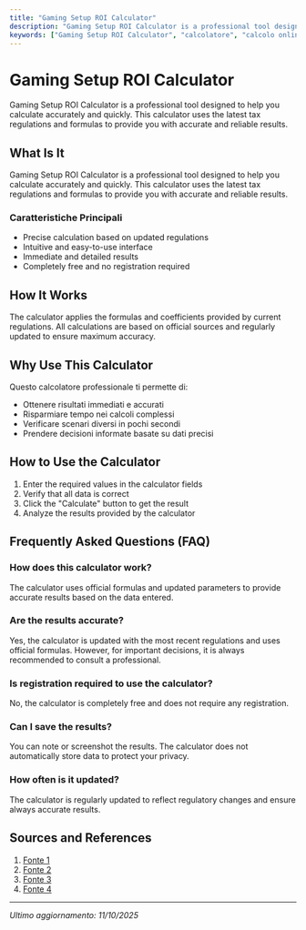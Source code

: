 ```yaml
---
title: "Gaming Setup ROI Calculator"
description: "Gaming Setup ROI Calculator is a professional tool designed to help you calculate accurately and quickly. This calculator uses the latest tax regulations and formulas to provide you with accurate and reliable results."
keywords: ["Gaming Setup ROI Calculator", "calcolatore", "calcolo online"]
---
```


# Gaming Setup ROI Calculator

Gaming Setup ROI Calculator is a professional tool designed to help you calculate accurately and quickly. This calculator uses the latest tax regulations and formulas to provide you with accurate and reliable results.

## What Is It

Gaming Setup ROI Calculator is a professional tool designed to help you calculate accurately and quickly. This calculator uses the latest tax regulations and formulas to provide you with accurate and reliable results.

### Caratteristiche Principali

- Precise calculation based on updated regulations
- Intuitive and easy-to-use interface
- Immediate and detailed results
- Completely free and no registration required

## How It Works

The calculator applies the formulas and coefficients provided by current regulations. All calculations are based on official sources and regularly updated to ensure maximum accuracy.

## Why Use This Calculator

Questo calcolatore professionale ti permette di:

- Ottenere risultati immediati e accurati
- Risparmiare tempo nei calcoli complessi
- Verificare scenari diversi in pochi secondi
- Prendere decisioni informate basate su dati precisi

## How to Use the Calculator

1. Enter the required values in the calculator fields
2. Verify that all data is correct
3. Click the "Calculate" button to get the result
4. Analyze the results provided by the calculator

## Frequently Asked Questions (FAQ)

### How does this calculator work?

The calculator uses official formulas and updated parameters to provide accurate results based on the data entered.

### Are the results accurate?

Yes, the calculator is updated with the most recent regulations and uses official formulas. However, for important decisions, it is always recommended to consult a professional.

### Is registration required to use the calculator?

No, the calculator is completely free and does not require any registration.

### Can I save the results?

You can note or screenshot the results. The calculator does not automatically store data to protect your privacy.

### How often is it updated?

The calculator is regularly updated to reflect regulatory changes and ensure always accurate results.

## Sources and References

1. [Fonte 1](https://www.reddit.com/r/buildapc/comments/15vf92d/roi_calculator_on_upgrading_to_a_higher/)
2. [Fonte 2](https://get.patchmypc.com/roi-calculator/)
3. [Fonte 3](https://www.logik.io/roi-calculator)
4. [Fonte 4](https://www.roi-calculate.com/game-iaa-roi-calculator/)

---

*Ultimo aggiornamento: 11/10/2025*
